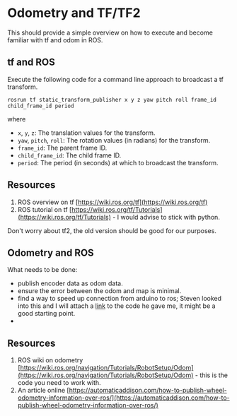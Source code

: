 # Odometry and TF/TF2

This should provide a simple overview on how to execute and become familiar with tf and odom in ROS.

## tf and ROS

Execute the following code for a command line approach to broadcast a tf transform.
```
rosrun tf static_transform_publisher x y z yaw pitch roll frame_id child_frame_id period
```
where

- ``x``, ``y``, ``z``: The translation values for the transform.
- ``yaw``, ``pitch``, ``roll``: The rotation values (in radians) for the transform.
- ``frame_id``: The parent frame ID.
- ``child_frame_id``: The child frame ID.
- ``period``: The period (in seconds) at which to broadcast the transform.

## Resources

1. ROS overview on tf [https://wiki.ros.org/tf](https://wiki.ros.org/tf)
2. ROS tutorial on tf [https://wiki.ros.org/tf/Tutorials](https://wiki.ros.org/tf/Tutorials) - I would advise to stick with python.

Don't worry about tf2, the old version should be good for our purposes. 

## Odometry and ROS

What needs to be done:

- publish encoder data as odom data.
- ensure the error between the odom and map is minimal. 
- find a way to speed up connection from arduino to ros; Steven looked into this and I will attach a [link]() to the code he gave me, it might be a good starting point. 
- 

## Resources
1. ROS wiki on odometry [https://wiki.ros.org/navigation/Tutorials/RobotSetup/Odom](https://wiki.ros.org/navigation/Tutorials/RobotSetup/Odom) - this is the code you need to work with.
2. An article online [https://automaticaddison.com/how-to-publish-wheel-odometry-information-over-ros/](https://automaticaddison.com/how-to-publish-wheel-odometry-information-over-ros/)


